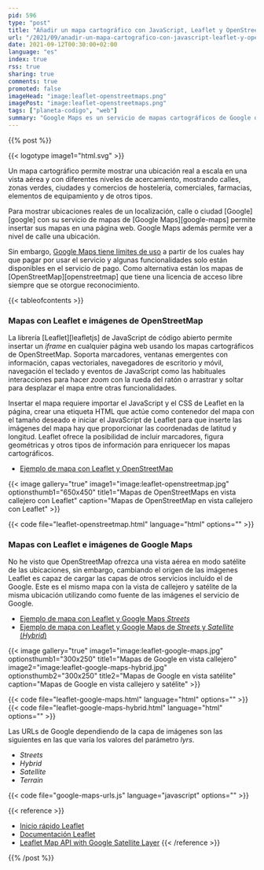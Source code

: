 ```yaml
---
pid: 596
type: "post"
title: "Añadir un mapa cartográfico con JavaScript, Leaflet y OpenStreetMap a una página web"
url: "/2021/09/anadir-un-mapa-cartografico-con-javascript-leaflet-y-openstreetmap-a-una-pagina-web/"
date: 2021-09-12T00:30:00+02:00
language: "es"
index: true
rss: true
sharing: true
comments: true
promoted: false
imageHead: "image:leaflet-openstreetmaps.png"
imagePost: "image:leaflet-openstreetmaps.png"
tags: ["planeta-codigo", "web"]
summary: "Google Maps es un servicio de mapas cartográficos de Google que permite consultar mapas directamente desde la página de Google pero también insertarlo en páginas de terceros. En el caso de insertar mapas en una página de terceros como muchos de otros de sus servicios ofrece con una capa gratuita que cubre un pequeño número de peticiones. Aunque OpenStreetMap no ofrece el mismo nivel de detalle y calidad de la información que Google Maps permite su uso sin coste incluso con fines comerciales suficiente en muchos casos."
---
```


{{% post %}}

{{< logotype image1="html.svg" >}}

Un mapa cartográfico permite mostrar una ubicación real a escala en una vista aérea y con diferentes niveles de acercamiento, mostrando calles, zonas verdes, ciudades y comercios de hostelería, comerciales, farmacias, elementos de equipamiento y de otros tipos.

Para mostrar ubicaciones reales de un localización, calle o ciudad [Google][google] con su servicio de mapas de [Google Maps][google-maps] permite insertar sus mapas en una página web. Google Maps además permite ver a nivel de calle una ubicación.

Sin embargo, [Google Maps tiene límites de uso](https://cloud.google.com/maps-platform/pricing/) a partir de los cuales hay que pagar por usar el servicio y algunas funcionalidades solo están disponibles en el servicio de pago. Como alternativa están los mapas de [OpenStreetMap][openstreetmap] que tiene una licencia de acceso libre siempre que se otorgue reconocimiento.

{{< tableofcontents >}}

### Mapas con Leaflet e imágenes de OpenStreetMap

La librería [Leaflet][leafletjs] de JavaScript de código abierto permite insertar un _iframe_ en cualquier página web usando los mapas cartográficos de OpenStreetMap. Soporta marcadores, ventanas emergentes con información, capas vectoriales, navegadores de escritorio y móvil, navegación el teclado y eventos de JavaScript como las habituales interacciones para hacer _zoom_ con la rueda del ratón o arrastrar y soltar para desplazar el mapa entre otras funcionalidades.

Insertar el mapa requiere importar el JavaScript y el CSS de Leaflet en la página, crear una etiqueta HTML que actúe como contenedor del mapa con el tamaño deseado e iniciar el JavaScript de Leaflet para que inserte las imágenes del mapa hay que proporcionar las coordenadas de latitud y longitud. Leaflet ofrece la posibilidad de incluir marcadores, figura geométricas y otros tipos de información para enriquecer los mapas cartográficos.

* [Ejemplo de mapa con Leaflet y OpenStreetMap](code/leaflet-openstreetmap.html,target=_blank)

{{< image
    gallery="true"
    image1="image:leaflet-openstreetmap.jpg" optionsthumb1="650x450" title1="Mapas de OpenStreetMaps en vista callejero con Leaflet"
    caption="Mapas de OpenStreetMap en vista callejero con Leaflet" >}}

{{< code file="leaflet-openstreetmap.html" language="html" options="" >}}

### Mapas con Leaflet e imágenes de Google Maps

No he visto que OpenStreetMap ofrezca una vista aérea en modo satélite de las ubicaciones, sin embargo, cambiando el origen de las imágenes Leaflet es capaz de cargar las capas de otros servicios incluído el de Google. Este es el mismo mapa con la vista de callejero y satélite de la misma ubicación utilizando como fuente de las imágenes el servicio de Google.

* [Ejemplo de mapa con Leaflet y Google Maps _Streets_](code/leaflet-google-maps.html,target=_blank)
* [Ejemplo de mapa con Leaflet y Google Maps de _Streets_ y _Satellite_ (_Hybrid_)](code/leaflet-google-maps-hybrid.html,target=_blank)

{{< image
    gallery="true"
    image1="image:leaflet-google-maps.jpg" optionsthumb1="300x250" title1="Mapas de Google en vista callejero"
    image2="image:leaflet-google-maps-hybrid.jpg" optionsthumb2="300x250" title2="Mapas de Google en vista satélite"
    caption="Mapas de Google en vista callejero y satélite" >}}

{{< code file="leaflet-google-maps.html" language="html" options="" >}}
{{< code file="leaflet-google-maps-hybrid.html" language="html" options="" >}}

Las URLs de Google dependiendo de la capa de imágenes son las siguientes en las que varía los valores del parámetro _lyrs_.

* _Streets_
* _Hybrid_
* _Satellite_
* _Terrain_

{{< code file="google-maps-urls.js" language="javascript" options="" >}}

{{< reference >}}
* [Inicio rápido Leaflet](https://leafletjs.com/examples/quick-start/)
* [Documentación Leaflet](https://leafletjs.com/reference-1.7.1.html)
* [Leaflet Map API with Google Satellite Layer](https://stackoverflow.com/questions/9394190/leaflet-map-api-with-google-satellite-layer)
{{< /reference >}}


{{% /post %}}
